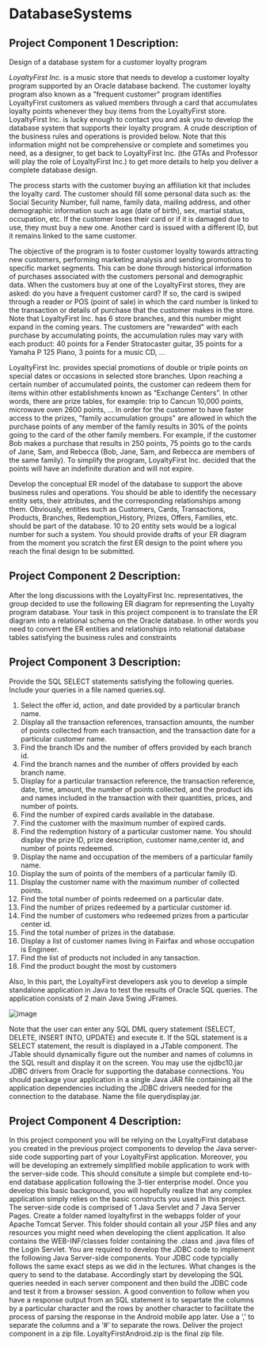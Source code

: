 # DatabaseSystems

## Project Component 1 Description: 

Design of a database system for a customer loyalty program

*LoyaltyFirst Inc.* is a music store that needs to develop a customer loyalty program supported by an Oracle database backend. The customer loyalty program also known as a "frequent customer" program identifies LoyaltyFirst customers as valued members through a card that accumulates loyalty points whenever they buy items from the LoyaltyFirst store. 
LoyaltyFirst Inc. is lucky enough to contact you and ask you to develop the database system that supports their loyalty program. A crude description of the business rules and operations is provided below. Note that this information might not be comprehensive or complete and sometimes you need, as a designer, to get back to LoyaltyFirst Inc. (the GTAs and Professor will play the role of LoyaltyFirst Inc.) to get more details to help you deliver a complete database design.

The process starts with the customer buying an affiliation kit that includes the loyalty card. The customer should fill some personal data such as: the Social Security Number, full name, family data, mailing address, and other demographic information such as age (date of birth), sex, martial status, occupation, etc. If the customer loses their card or if it is damaged due to use, they must buy a new one. Another card is issued with a different ID, but it remains linked to the same customer. 

The objective of the program is to foster customer loyalty towards attracting new customers, performing marketing analysis and sending promotions to specific market segments. This can be done through historical information of purchases associated with the customers personal and demographic data.
When the customers buy at one of the LoyaltyFirst stores, they are asked: do you have a frequent customer card? If so, the card is swiped through a reader or POS (point of sale) in which the card number is linked to the transaction or details of purchase that the customer makes in the store. Note that LoyaltyFirst Inc. has 6 store branches, and this number might expand in the coming years.
The customers are "rewarded" with each purchase by accumulating points, the accumulation rules may vary with each product: 40 points for a Fender Stratocaster guitar, 35 points for a Yamaha P 125 Piano, 3 points for a music CD, … 

LoyaltyFirst Inc. provides special promotions of double or triple points on special dates or occasions in selected store branches. Upon reaching a certain number of accumulated points, the customer can redeem them for items within other establishments known as “Exchange Centers”. In other words, there are prize tables, for example: trip to Cancun 10,000 points, microwave oven 2600 points, …
In order for the customer to have faster access to the prizes, "family accumulation groups" are allowed in which the purchase points of any member of the family results in 30% of the points going to the card of the other family members. For example, if the customer Bob makes a purchase that results in 250 points, 75 points go to the cards of Jane, Sam, and Rebecca (Bob, Jane, Sam, and Rebecca are members of the same family).
To simplify the program, LoyaltyFirst Inc. decided that the points will have an indefinite duration and will not expire.

Develop the conceptual ER model of the database to support the above business rules and operations. You should be able to identify the necessary entity sets, their attributes, and the corresponding relationships among them. Obviously, entities such as Customers, Cards, Transactions, Products, Branches, Redemption_History, Prizes, Offers, Families, etc. should be part of the database. 10 to 20 entity sets would be a logical number for such a system. You should provide drafts of your ER diagram from the moment you scratch the first ER design to the point where you reach the final design to be submitted.  

## Project Component 2 Description:

After the long discussions with the LoyaltyFirst Inc. representatives, the group decided to use the following ER diagram for representing the Loyalty program database. Your task in this project component is to translate the ER diagram into a relational schema on the Oracle database. In other words you need to convert the ER entities and relationships into relational database tables satisfying the business rules and constraints

## Project Component 3 Description:

Provide the SQL SELECT statements satisfying the following queries. Include your queries in a file named queries.sql. 
1) Select the offer id, action, and date provided by a particular branch name.
2) Display all the transaction references, transaction amounts, the number of points collected from each transaction, and the transaction date for a particular customer name. 
3) Find the branch IDs and the number of offers provided by each branch id. 
4) Find the branch names and the number of offers provided by each branch name. 
5) Display for a particular transaction reference, the transaction reference, date, time, amount, the number of points collected, and the product ids and names included in the transaction with their quantities, prices, and number of points. 
6) Find the number of expired cards available in the database. 
7) Find the customer with the maximum number of expired cards. 
8) Find the redemption history of a particular customer name. You should display the prize ID, prize description, customer name,center id, and number of points redeemed. 
9) Display the name and occupation of the members of a particular family name. 
10) Display the sum of points of the members of a particular family ID. 
11) Display the customer name with the maximum number of collected points. 
12) Find the total number of points redeemed on a particular date.
13) Find the number of prizes redeemed by a particular customer id. 
14) Find the number of customers who redeemed prizes from a particular center id. 
15) Find the total number of prizes in the database.
16) Display a list of customer names living in Fairfax and whose occupation is Engineer. 
17) Find the list of products not included in any tansaction.
18) Find the product bought the most by customers

Also, In this part, the LoyaltyFirst developers ask you to develop a simple standalone application in Java to test the results of Oracle SQL queries. The application consists of 2 main Java Swing JFrames.

![image](https://github.com/shubhamshukla1177/DatabaseSystems/assets/19200134/c01ef8ba-2545-46b6-9e95-3bb775dc1116)

Note that the user can enter any SQL DML query statement (SELECT, DELETE, INSERT INTO, UPDATE) and execute it. If the SQL statement is a SELECT statement, the result is displayed in a JTable component. The JTable should dynamically figure out the number and names of columns in the SQL result and display it on the screen. You may use the ojdbc10.jar JDBC drivers from Oracle for supporting the database connections. You should package your application in a single Java JAR file containing all the application dependencies including the JDBC drivers needed for the connection to the database. Name the file querydisplay.jar. 

## Project Component 4 Description:

In this project component you will be relying on the LoyaltyFirst database you created in the previous project components to develop the Java server-side code supporting part of your LoyaltyFirst application. 
Moreover, you will be developing an extremely simplified mobile application to work with the server-side code. This should consitute a simple but complete end-to-end database application following the 3-tier 
enterprise model. Once you develop this basic background, you will hopefully realize that any complex application simply relies on the basic constructs you used in this project.
The server-side code is comprised of 1 Java Servlet and 7 Java Server Pages. Create a folder named loyaltyfirst in the webapps folder of your Apache Tomcat Server. This folder should contain all your JSP files and any resources you might need when developing the client application. It also contains the WEB-INF/classes folder containing the .class and .java files of the Login Servlet. You are required to develop the JDBC code to implement the following Java Server-side components. Your JDBC code typcially follows the same exact steps as we did in the lectures. What changes is the query to send to
the database. Accordingly start by developing the SQL queries needed in each server component and then build the JDBC code and test it from a browser session. A good convention to follow when you have a
response output from an SQL statement is to separtate the columns by a particular character and the rows by another character to facilitate the process of parsing the response in the Android mobile app later. Use a 
‘,’ to separate the columns and a ‘#’ to separate the rows. Deliver the project component in a zip file. LoyaltyFirstAndroid.zip is the final zip file.


